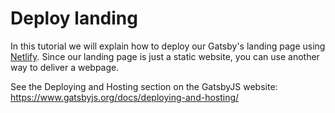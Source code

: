 # Deploy landing

In this tutorial we will explain how to deploy our Gatsby's landing page using [Netlify](https://www.netlify.com/). Since our landing page is just a static website, you can use another way to deliver a webpage.

See the Deploying and Hosting section on the GatsbyJS website:\
https://www.gatsbyjs.org/docs/deploying-and-hosting/
